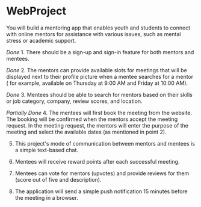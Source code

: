 # WebProject
You will build a mentoring app that enables youth and students to connect with online
mentors for assistance with various issues, such as mental stress or academic support.

 _Done_ 1. There should be a sign-up and sign-in feature for both mentors and mentees.                  

_Done_ 2. The mentors can provide available slots for meetings that will be displayed next to
their profile picture when a mentee searches for a mentor ( for example, available on
Thursday at 9:00 AM and Friday at 10:00 AM).

_Done_ 3. Mentees should be able to search for mentors based on their skills or job category,
company, review scores, and location.

_Partially Done_ 4. The mentees will first book the meeting from the website. The booking will be
confirmed when the mentors accept the meeting request. In the meeting request, the
mentors will enter the purpose of the meeting and select the available dates (as
mentioned in point 2).

5. This project's mode of communication between mentors and mentees is a simple
text-based chat.

6. Mentees will receive reward points after each successful meeting.

7. Mentees can vote for mentors (upvotes) and provide reviews for them (score out of
five and description).

8. The application will send a simple push notification 15 minutes before the meeting in
a browser.
